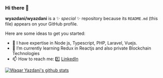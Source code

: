 ### Hi there 👋


**wyazdani/wyazdani** is a ✨ _special_ ✨ repository because its `README.md` (this file) appears on your GitHub profile.

Here are some ideas to get you started:

- 🔭 I have expertise in Node js, Typescript, PHP, Laravel, Vuejs.
- 🌱 I’m currently learning Redux in Reactjs and also private Blockchain Technologies
- 📫 How to reach me: 
:one: [LinkedIn](https://www.linkedin.com/in/waqar-yazdani/)

[![Waqar Yazdani's github stats](https://github-readme-stats.vercel.app/api?username=wyazdani&count_private=true&show_icons=true&theme=radical&hide_rank=false)](https://github.com/wyazdani/github-readme-stats)

